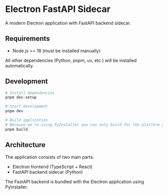 # Electron FastAPI Sidecar

A modern Electron application with FastAPI backend sidecar.

## Requirements

- Node.js >= 18 (must be installed manually)

All other dependencies (Python, pnpm, uv, etc.) will be installed automatically.

## Development

```bash
# Install dependencies
pnpm dev-setup

# Start development
pnpm dev

# Build application
# Because we're using PyInstaller you can only build for the platform you're building on
pnpm build
```

## Architecture

The application consists of two main parts:

- Electron frontend (TypeScript + React)
- FastAPI backend sidecar (Python)

The FastAPI backend is bundled with the Electron application using PyInstaller.
